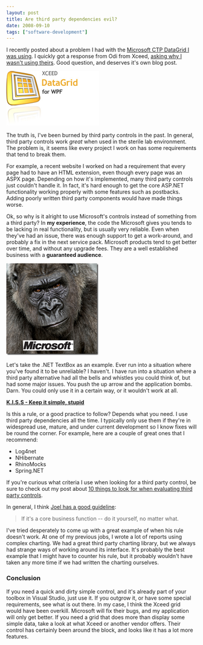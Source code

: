 ```yaml
---
layout: post
title: Are third party dependencies evil?
date: 2008-09-10
tags: ["software-development"]
---
```


I recently posted about a problem I had with the [Microsoft CTP DataGrid I was using](http://www.ytechie.com/2008/09/disabling-wpf-datagrid-virtualization.html). I quickly got a response from Odi from Xceed, [asking why I wasn't using theirs](http://www.ytechie.com/2008/09/disabling-wpf-datagrid-virtualization.html#comment-661). Good question, and deserves it's own blog post.

[![xceed DataGrid](image.png)](http://xceed.com/Grid_WPF_Intro.html) 

The truth is, I've been burned by third party controls in the past. In general, third party controls work _great_ when used in the sterile lab environment. The problem is, it seems like every project I work on has some requirements that tend to break them.

For example, a recent website I worked on had a requirement that every page had to have an HTML extension, even though every page was an ASPX page. Depending on how it's implemented, many third party controls just couldn't handle it. In fact, it's hard enough to get the core ASP.NET functionality working properly with some features such as postbacks. Adding poorly written third party components would have made things worse.

Ok, so why is it alright to use Microsoft's controls instead of something from a third party? In **my experience**, the code the Microsoft gives you tends to be lacking in real functionality, but is usually very reliable. Even when they've had an issue, there was enough support to get a work-around, and probably a fix in the next service pack. Microsoft products tend to get better over time, and without any upgrade fees. They are a well established business with a **guaranteed audience**.

![The 500 lb Gorilla](image-thumb.png)

Let's take the .NET TextBox as an example. Ever run into a situation where you've found it to be unreliable? I haven't. I have run into a situation where a third party alternative had all the bells and whistles you could think of, but had some major issues. You push the up arrow and the application bombs. Darn. You could only use it in a certain way, or it wouldn't work at all.

**[K.I.S.S - Keep it simple, stupid](http://en.wikipedia.org/wiki/KISS_principle)**

Is this a rule, or a good practice to follow? Depends what you need. I use third party dependencies all the time. I typically only use them if they're in widespread use, mature, and under current development so I know fixes will be round the corner. For example, here are a couple of great ones that I recommend:

* Log4net
* NHibernate
* RhinoMocks
* Spring.NET  

If you're curious what criteria I use when looking for a third party control, be sure to check out my post about [10 things to look for when evaluating third party controls](http://www.ytechie.com/2008/04/10-things-to-look-for-when-searching-for-net-controls.html).

In general, I think [Joel has a good guideline](http://www.joelonsoftware.com/articles/fog0000000007.html):

  > If it's a core business function -- do it yourself, no matter what.

I've tried desperately to come up with a great example of when his rule doesn't work. At one of my previous jobs, I wrote a lot of reports using complex charting. We had a great third party charting library, but we always had strange ways of working around its interface. It's probably the best example that I might have to counter his rule, but it probably wouldn't have taken any more time if we had written the charting ourselves.

### Conclusion

If you need a quick and dirty simple control, and it's already part of your toolbox in Visual Studio, just use it. If you outgrow it, or have some special requirements, see what is out there. In my case, I think the Xceed grid would have been overkill. Microsoft will fix their bugs, and my application will only get better. If you need a grid that does more than display some simple data, take a look at what Xceed or another vendor offers. Their control has certainly been around the block, and looks like it has a lot more features.